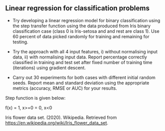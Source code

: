 
## Linear regression for classification problems



* Try developing a linear regression model for binary classification using the step transfer function using the data produced from Iris binary classification case (class 0 is Iris-setosa and and rest are class 1). Use 60 percent of data picked randomly for training and remaining for testing. 

* Try the approach with all 4 input features, i) without normalising input data, ii) with normalising input data. Report percentage correctly classified in training and test set after fixed number of training time (iterations) using gradient descent.

* Carry out 30 experiments for both cases with different initial random seeds. Report mean and standard deviation using the appropriate metrics (accuracy, RMSE or AUC) for your results. 



Step function is given below:

f(x) = 1, x>=0 = 0, x<0 


Iris flower data set. (2020). Wikipedia. Retrieved from https://en.wikipedia.org/wiki/Iris_flower_data_set.



